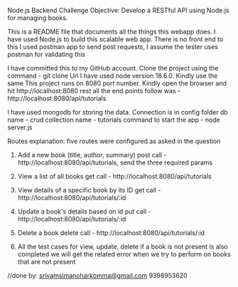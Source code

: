 Node.js Backend Challenge
Objective: Develop a RESTful API using Node.js for managing books.

This is a README file that documents all the things this webapp does.
I have used Node.js to build this scalable web app. There is no front end to this
I used postman app to send post requests, I assume the tester uses postman for validating this

I have committed this to my GitHub account. Clone the project using the command - git clone Url
I have used node version 18.6.0. Kindly use the same
This project runs on 8080 port number. Kindly open the browser and hit http://localhost:8080
rest all the end points follow was - http://localhost:8080/api/tutorials

I have used mongodb for storing the data. Connection is in config folder
db name - crud
collection name - tutorials
command to start the app - node server.js

Routes explanation:
five routes were configured as asked in the question

1. Add a new book (title, author, summary)
post call - http://localhost:8080/api/tutorials, send the three required params

2. View a list of all books
get call - http://localhost:8080/api/tutorials

3. View details of a specific book by its ID
get call - http://localhost:8080/api/tutorials/:id

4. Update a book's details based on id
put call - http://localhost:8080/api/tutorials/:id

5. Delete a book
delete call - http://localhost:8080/api/tutorials/:id

6. All the test cases for view, update, delete if a book is not present is also completed
we will get the related error when we try to perform on books that are not present

//done by:
srivamsimanoharkomma@gmail.com
9398953620
